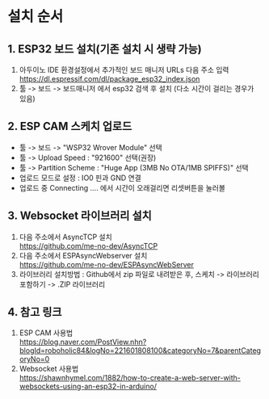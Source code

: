 # 설치 순서
## 1. ESP32 보드 설치(기존 설치 시 생략 가능)
  1. 아두이노 IDE 환경설정에서 추가적인 보드 매니저 URLs 다음 주소 입력  
    https://dl.espressif.com/dl/package_esp32_index.json
  1. 툴 -> 보드 -> 보드매니저 에서 esp32 검색 후 설치 (다소 시간이 걸리는 경우가 있음)
  
## 2. ESP CAM 스케치 업로드
  - 툴 -> 보드 -> "WSP32 Wrover Module" 선택  
  - 툴 -> Upload Speed : "921600" 선택(권장)  
  - 툴 -> Partition Scheme : "Huge App (3MB No OTA/1MB SPIFFS)" 선택 
  - 업로드 모드로 설정 : IO0 핀과 GND 연결
  - 업로드 중 Connecting .... 에서 시간이 오래걸리면 리셋버튼을 눌러볼 

## 3. Websocket 라이브러리 설치
  1. 다음 주소에서 AsyncTCP 설치  
  https://github.com/me-no-dev/AsyncTCP  
  1. 다음 주소에서 ESPAsyncWebserver 설치  
  https://github.com/me-no-dev/ESPAsyncWebServer  
  1. 라이브러리 설치방법 : Github에서 zip 파일로 내려받은 후, 스케치 -> 라이브러리 포함하기 -> .ZIP 라이브러리  
  

## 4. 참고 링크
  1. ESP CAM 사용법  
    https://blog.naver.com/PostView.nhn?blogId=roboholic84&logNo=221601808100&categoryNo=7&parentCategoryNo=0
  2. Websocket 사용법  
    https://shawnhymel.com/1882/how-to-create-a-web-server-with-websockets-using-an-esp32-in-arduino/
